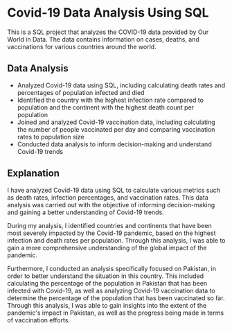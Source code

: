 # Covid-19 Data Analysis Using SQL
This is a SQL project that analyzes the COVID-19 data provided by Our World in Data. The data contains information on cases, deaths, and vaccinations for various countries around the world.

## Data Analysis

- Analyzed Covid-19 data using SQL, including calculating death rates and percentages of population infected and died
- Identified the country with the highest infection rate compared to population and the continent with the highest death count per population
- Joined and analyzed Covid-19 vaccination data, including calculating the number of people vaccinated per day and comparing vaccination rates to population size
- Conducted data analysis to inform decision-making and understand Covid-19 trends

## Explanation
I have analyzed Covid-19 data using SQL to calculate various metrics such as death rates, infection percentages, and vaccination rates. This data analysis was carried out with the objective of informing decision-making and gaining a better understanding of Covid-19 trends.

During my analysis, I identified countries and continents that have been most severely impacted by the Covid-19 pandemic, based on the highest infection and death rates per population. Through this analysis, I was able to gain a more comprehensive understanding of the global impact of the pandemic.

Furthermore, I conducted an analysis specifically focused on Pakistan, in order to better understand the situation in this country. This included calculating the percentage of the population in Pakistan that has been infected with Covid-19, as well as analyzing Covid-19 vaccination data to determine the percentage of the population that has been vaccinated so far. Through this analysis, I was able to gain insights into the extent of the pandemic's impact in Pakistan, as well as the progress being made in terms of vaccination efforts.
